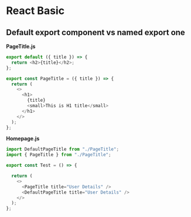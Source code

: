 # React Basic

## Default export component vs named export one

**PageTitle.js**

```js
export default ({ title }) => {
  return <h2>{title}</h2>;
};

export const PageTitle = ({ title }) => {
  return (
    <>
      <h1>
        {title}
        <small>This is H1 title</small>
      </h1>
    </>
  );
};
```
**Homepage.js**

```js
import DefaultPageTitle from "./PageTitle";
import { PageTitle } from "./PageTitle";

export const Test = () => {

  return (
    <>
      <PageTitle title="User Details" />
      <DefaultPageTitle title="User Details" />
    </>
  );
};
```